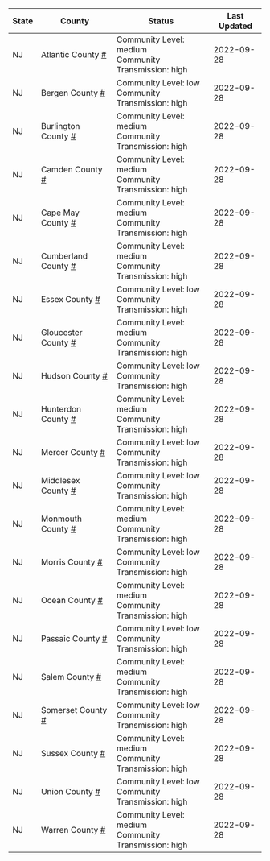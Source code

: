 State | County | Status | Last Updated
--- | --- | --- | --- 
NJ | Atlantic County <a href="#atlantic_county">#</a> | <a name="atlantic_county"></a>Community Level: medium<br/>Community Transmission: high | 2022-09-28
NJ | Bergen County <a href="#bergen_county">#</a> | <a name="bergen_county"></a>Community Level: low<br/>Community Transmission: high | 2022-09-28
NJ | Burlington County <a href="#burlington_county">#</a> | <a name="burlington_county"></a>Community Level: medium<br/>Community Transmission: high | 2022-09-28
NJ | Camden County <a href="#camden_county">#</a> | <a name="camden_county"></a>Community Level: medium<br/>Community Transmission: high | 2022-09-28
NJ | Cape May County <a href="#cape_may_county">#</a> | <a name="cape_may_county"></a>Community Level: medium<br/>Community Transmission: high | 2022-09-28
NJ | Cumberland County <a href="#cumberland_county">#</a> | <a name="cumberland_county"></a>Community Level: medium<br/>Community Transmission: high | 2022-09-28
NJ | Essex County <a href="#essex_county">#</a> | <a name="essex_county"></a>Community Level: low<br/>Community Transmission: high | 2022-09-28
NJ | Gloucester County <a href="#gloucester_county">#</a> | <a name="gloucester_county"></a>Community Level: medium<br/>Community Transmission: high | 2022-09-28
NJ | Hudson County <a href="#hudson_county">#</a> | <a name="hudson_county"></a>Community Level: low<br/>Community Transmission: high | 2022-09-28
NJ | Hunterdon County <a href="#hunterdon_county">#</a> | <a name="hunterdon_county"></a>Community Level: medium<br/>Community Transmission: high | 2022-09-28
NJ | Mercer County <a href="#mercer_county">#</a> | <a name="mercer_county"></a>Community Level: low<br/>Community Transmission: high | 2022-09-28
NJ | Middlesex County <a href="#middlesex_county">#</a> | <a name="middlesex_county"></a>Community Level: low<br/>Community Transmission: high | 2022-09-28
NJ | Monmouth County <a href="#monmouth_county">#</a> | <a name="monmouth_county"></a>Community Level: medium<br/>Community Transmission: high | 2022-09-28
NJ | Morris County <a href="#morris_county">#</a> | <a name="morris_county"></a>Community Level: low<br/>Community Transmission: high | 2022-09-28
NJ | Ocean County <a href="#ocean_county">#</a> | <a name="ocean_county"></a>Community Level: medium<br/>Community Transmission: high | 2022-09-28
NJ | Passaic County <a href="#passaic_county">#</a> | <a name="passaic_county"></a>Community Level: low<br/>Community Transmission: high | 2022-09-28
NJ | Salem County <a href="#salem_county">#</a> | <a name="salem_county"></a>Community Level: medium<br/>Community Transmission: high | 2022-09-28
NJ | Somerset County <a href="#somerset_county">#</a> | <a name="somerset_county"></a>Community Level: low<br/>Community Transmission: high | 2022-09-28
NJ | Sussex County <a href="#sussex_county">#</a> | <a name="sussex_county"></a>Community Level: medium<br/>Community Transmission: high | 2022-09-28
NJ | Union County <a href="#union_county">#</a> | <a name="union_county"></a>Community Level: low<br/>Community Transmission: high | 2022-09-28
NJ | Warren County <a href="#warren_county">#</a> | <a name="warren_county"></a>Community Level: medium<br/>Community Transmission: high | 2022-09-28
